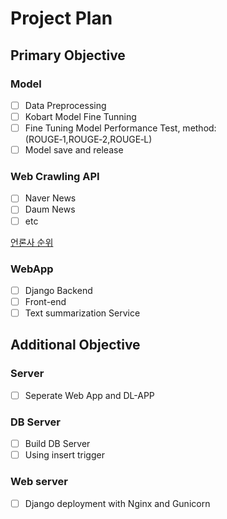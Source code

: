# Project Plan

## Primary Objective

### Model

 - [ ] Data Preprocessing 
 - [ ] Kobart Model Fine Tunning 
 - [ ] Fine Tuning Model Performance Test, method:(ROUGE‑1,ROUGE‑2,ROUGE‑L)
- [ ] Model save and release
 ### Web Crawling API
 - [ ] Naver News
 - [ ] Daum News
 - [ ] etc

[언론사 순위](http://www.bigtanews.co.kr/news/articleView.html?idxno=5214)
### WebApp
- [ ] Django Backend
- [ ] Front-end 
- [ ] Text summarization Service
## Additional Objective

### Server
- [ ] Seperate Web App and DL-APP

### DB Server
- [ ] Build DB Server 
- [ ] Using insert trigger

### Web server
- [ ] Django deployment with Nginx and Gunicorn